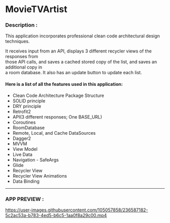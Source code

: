 # MovieTVArtist

### Description :

<p>This application incorporates professional clean code architectural design techniques.<br></p>
<p>It receives input from an API, displays 3 different recycler views of the responses from<br>
those API calls, and saves a cached stored copy of the list, and saves an additional copy in <br>
a room database. It also has an update button to update each list.</p> 

#### Here is a list of all the features used in this application:

- Clean Code Architecture Package Structure
- SOLID principle
- DRY principle
- Retrofit2
- API(3 different responses; One BASE_URL)
- Coroutines
- RoomDatabase
- Remote, Local, and Cache DataSources
- Dagger2
- MVVM
- View Model
- Live Data
- Navigation - SafeArgs
- Glide
- Recycler View
- Recycler View Animations
- Data Binding
<hr>

### APP PREVIEW :

https://user-images.githubusercontent.com/105057858/236587182-5c2ac53a-b783-4ed5-b6c5-1aa0f8a29c00.mp4
